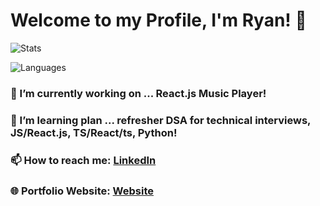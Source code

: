 # Welcome to my Profile, I'm Ryan! 👋

![Stats](https://github-readme-stats.vercel.app/api?username=RyanTren&show_icons=true&theme=shadow_green)

![Languages](https://github-readme-stats.vercel.app/api/top-langs/?username=RyanTren&theme=shadow_green)

### 🔭 I’m currently working on ... React.js Music Player!
### 🌱 I’m learning plan ... refresher DSA for technical interviews, JS/React.js, TS/React/ts, Python!
### 📫 How to reach me: [LinkedIn](https://www.linkedin.com/in/ryantren/)
### 🌐 Portfolio Website: [Website](https://ryantren.github.io/protfolio-website/)
